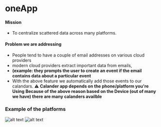 # oneApp
#### Mission 
- To centralize scattered data across many platforms.

#### Problem we are addressing 
- People tend to have a couple of email addresses on various cloud providers
- modern cloud providers extract important data from emails,
- **(example: they prompts the user to create an event if the email contains data about a particular event**
- With the above feature we automatically add those events to our calandars. 
⚠️️ **Calander app depends on the phone/platform you're Using**
**Because of the above reason based on the Device (out of many we have) there are many calanders availble**

### Example of the platforms
![alt text](https://ssl.gstatic.com/ui/v1/icons/mail/images/favicon5.ico "Logo Title Text 1")
![alt text](https://outlook.live.com/owa/favicon.ico "Logo Title Text 1")

